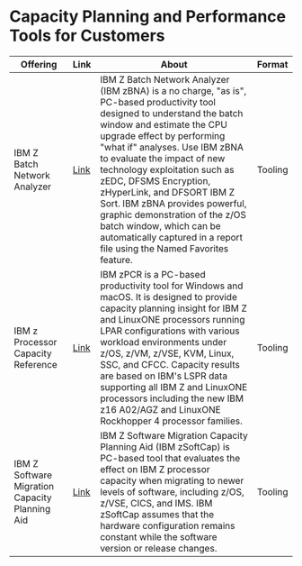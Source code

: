 # Capacity Planning and Performance Tools for Customers

| Offering    | Link | About | Format |
| -------- | ------- | ------- | ------- |
| IBM Z Batch Network Analyzer | [Link](https://www.ibm.com/support/pages/node/6354321) | IBM Z Batch Network Analyzer (IBM zBNA) is a no charge, "as is", PC-based productivity tool designed to understand the batch window and estimate the CPU upgrade effect by performing "what if" analyses. Use IBM zBNA to evaluate the impact of new technology exploitation such as zEDC, DFSMS Encryption, zHyperLink, and DFSORT IBM Z Sort. IBM zBNA provides powerful, graphic demonstration of the z/OS batch window, which can be automatically captured in a report file using the Named Favorites feature. | Tooling |
| IBM z Processor Capacity Reference | [Link](https://www.ibm.com/support/pages/node/6354029) | IBM zPCR is a PC-based productivity tool for Windows and macOS. It is designed to provide capacity planning insight for IBM Z and LinuxONE processors running LPAR configurations with various workload environments under z/OS, z/VM, z/VSE, KVM, Linux, SSC, and CFCC. Capacity results are based on IBM's LSPR data supporting all IBM Z and LinuxONE processors including the new IBM z16 A02/AGZ and LinuxONE Rockhopper 4 processor families. | Tooling |
| IBM Z Software Migration Capacity Planning Aid | [Link](https://www.ibm.com/support/pages/node/6354117) | IBM Z Software Migration Capacity Planning Aid (IBM zSoftCap) is PC-based tool that evaluates the effect on IBM Z processor capacity when migrating to newer levels of software, including z/OS, z/VSE, CICS, and IMS. IBM zSoftCap assumes that the hardware configuration remains constant while the software version or release changes. | Tooling |